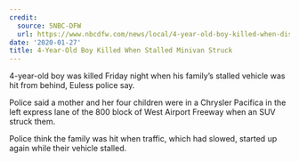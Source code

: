 ```yaml
---
credit:
  source: 5NBC-DFW
  url: https://www.nbcdfw.com/news/local/4-year-old-boy-killed-when-disabled-vehicle-struck-euless-police/2298424/?_osource=db_npd_nbc_kxas_eml_shr
date: '2020-01-27'
title: 4-Year-Old Boy Killed When Stalled Minivan Struck
---
```


4-year-old boy was killed Friday night when his family’s stalled vehicle was hit from behind, Euless police say.

Police said a mother and her four children were in a Chrysler Pacifica in the left express lane of the 800 block of West Airport Freeway when an SUV struck them.

Police think the family was hit when traffic, which had slowed, started up again while their vehicle stalled.